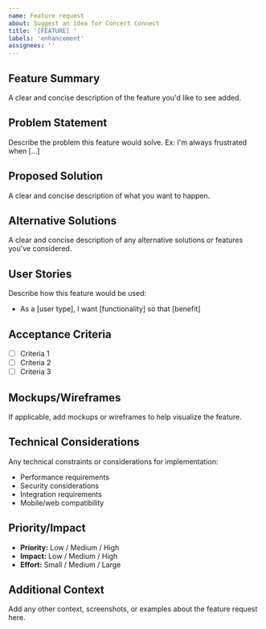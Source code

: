 ```yaml
---
name: Feature request
about: Suggest an idea for Concert Connect
title: '[FEATURE] '
labels: 'enhancement'
assignees: ''
---
```


## Feature Summary
A clear and concise description of the feature you'd like to see added.

## Problem Statement
Describe the problem this feature would solve. Ex: I'm always frustrated when [...]

## Proposed Solution
A clear and concise description of what you want to happen.

## Alternative Solutions
A clear and concise description of any alternative solutions or features you've considered.

## User Stories
Describe how this feature would be used:
- As a [user type], I want [functionality] so that [benefit]

## Acceptance Criteria
- [ ] Criteria 1
- [ ] Criteria 2
- [ ] Criteria 3

## Mockups/Wireframes
If applicable, add mockups or wireframes to help visualize the feature.

## Technical Considerations
Any technical constraints or considerations for implementation:
- Performance requirements
- Security considerations
- Integration requirements
- Mobile/web compatibility

## Priority/Impact
- **Priority:** Low / Medium / High
- **Impact:** Low / Medium / High
- **Effort:** Small / Medium / Large

## Additional Context
Add any other context, screenshots, or examples about the feature request here.